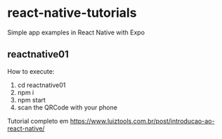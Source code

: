 # react-native-tutorials
Simple app examples in React Native with Expo

## reactnative01
How to execute:

1. cd reactnative01
2. npm i
3. npm start
4. scan the QRCode with your phone

Tutorial completo em https://www.luiztools.com.br/post/introducao-ao-react-native/

